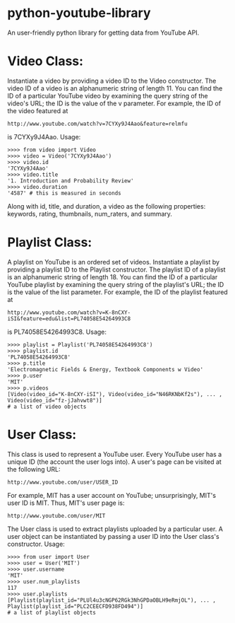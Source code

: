 python-youtube-library
======================

An user-friendly python library for getting data from YouTube API.

Video Class:
============

Instantiate a video by providing a video ID to the Video constructor. The video ID of a video is an alphanumeric string of length 11. You can find the ID of a particular YouTube video by examining the query string of the video's URL; the ID is the value of the v parameter. For example, the ID of the video featured at 

    http://www.youtube.com/watch?v=7CYXy9J4Aao&feature=relmfu

is 7CYXy9J4Aao. Usage:

    >>>> from video import Video
    >>>> video = Video('7CYXy9J4Aao')
    >>>> video.id
    '7CYXy9J4Aao'
    >>>> video.title
    '1. Introduction and Probability Review'
    >>>> video.duration
    '4587' # this is measured in seconds

Along with id, title, and duration, a video as the following properties: keywords, rating, thumbnails, num_raters, and summary.

Playlist Class:
===============

A playlist on YouTube is an ordered set of videos. Instantiate a playlist by providing a playlist ID to the Playlist constructor. The playlist ID of a playlist is an alphanumeric string of length 18. You can find the ID of a particular YouTube playlist by examining the query string of the playlist's URL; the ID is the value of the list parameter. For example, the ID of the playlist featured at

    http://www.youtube.com/watch?v=K-8nCXY-iSI&feature=edu&list=PL74058E54264993C8

is PL74058E54264993C8. Usage:

    >>>> playlist = Playlist('PL74058E54264993C8')
    >>>> playlist.id
    'PL74058E54264993C8'
    >>>> p.title
    'Electromagnetic Fields & Energy, Textbook Components w Video'
    >>>> p.user
    'MIT'
    >>>> p.videos 
    [Video(video_id="K-8nCXY-iSI"), Video(video_id="N46RKNbKf2s"), ... , Video(video_id="fz-jJahvwt8")]
    # a list of video objects

User Class:
===========

This class is used to represent a YouTube user. Every YouTube user has a unique ID (the account the user logs into). A user's page can be visited at the following URL:

    http://www.youtube.com/user/USER_ID
    
For example, MIT has a user account on YouTube; unsurprisingly, MIT's user ID is MIT. Thus, MIT's user page is:

    http://www.youtube.com/user/MIT
    
The User class is used to extract playlists uploaded by a particular user. A user object can be instantiated by passing a user ID into the User class's constructor. Usage:

    >>>> from user import User
    >>>> user = User('MIT')
    >>>> user.username
    'MIT'
    >>>> user.num_playlists
    117
    >>>> user.playlists
    [Playlist(playlist_id="PLUl4u3cNGP62RGk3NhGPDaOBLH9eRmjOL"), ... , Playlist(playlist_id="PLC2CEECFD938FD494")]
    # a list of playlist objects
    
    
    
    
    


